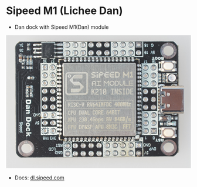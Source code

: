 Sipeed M1 (Lichee Dan)
===============


* Dan dock with Sipeed M1(Dan) module

![Dan dock](../../assets/Dan_Dock.png)

* Docs: [dl.sipeed.com](dl.sipeed.com)


